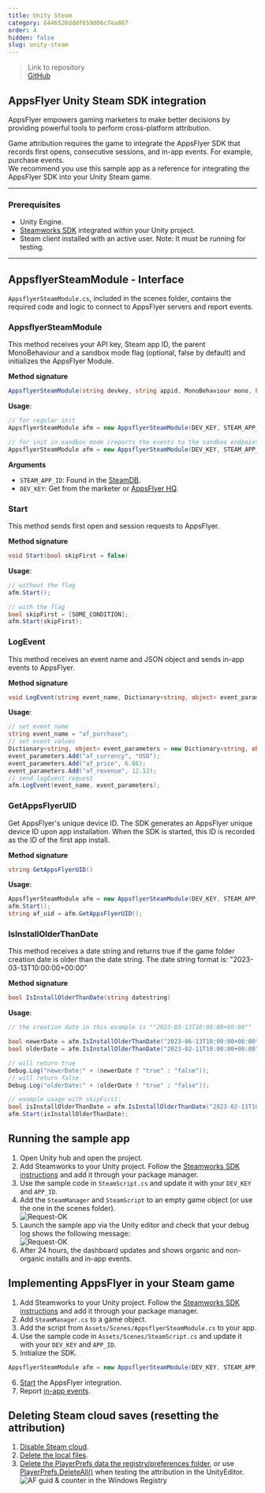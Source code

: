 ```yaml
---
title: Unity Steam
category: 6446526dddf659006c7ea807
order: 4
hidden: false
slug: unity-steam
---
```


> Link to repository  
> [GitHub](https://github.com/AppsFlyerSDK/appsflyer-unity-steam-sample-app)

## AppsFlyer Unity Steam SDK integration

AppsFlyer empowers gaming marketers to make better decisions by providing powerful tools to perform cross-platform attribution.

Game attribution requires the game to integrate the AppsFlyer SDK that records first opens, consecutive sessions, and in-app events. For example, purchase events.  
We recommend you use this sample app as a reference for integrating the AppsFlyer SDK into your Unity Steam game.

<hr/>

### Prerequisites

- Unity Engine.
- [Steamworks SDK](https://steamworks.github.io/) integrated within your Unity project.
- Steam client installed with an active user. Note: It must be running for testing.

<hr/>

## AppsflyerSteamModule - Interface

`AppsflyerSteamModule.cs`, included in the scenes folder, contains the required code and logic to connect to AppsFlyer servers and report events.

### AppsflyerSteamModule

This method receives your API key, Steam app ID, the parent MonoBehaviour and a sandbox mode flag (optional, false by default) and initializes the AppsFlyer Module.

**Method signature**

```c#
AppsflyerSteamModule(string devkey, string appid, MonoBehaviour mono, bool isSandbox = false)
```

**Usage**:

```c#
// for regular init
AppsflyerSteamModule afm = new AppsflyerSteamModule(DEV_KEY, STEAM_APP_ID, this);

// for init in sandbox mode (reports the events to the sandbox endpoint)
AppsflyerSteamModule afm = new AppsflyerSteamModule(DEV_KEY, STEAM_APP_ID, this, true);
```

**Arguments**

- `STEAM_APP_ID`: Found in the [SteamDB](https://steamdb.info/apps/).
- `DEV_KEY`: Get from the marketer or [AppsFlyer HQ](https://support.appsflyer.com/hc/en-us/articles/211719806-App-settings-#general-app-settings).

### Start

This method sends first open and session requests to AppsFlyer.

**Method signature**

```c#
void Start(bool skipFirst = false)
```

**Usage**:

```c#
// without the flag
afm.Start();

// with the flag
bool skipFirst = [SOME_CONDITION];
afm.Start(skipFirst);
```

### LogEvent

This method receives an event name and JSON object and sends in-app events to AppsFlyer.

**Method signature**

```c#
void LogEvent(string event_name, Dictionary<string, object> event_parameters)
```

**Usage**:

```c#
// set event name
string event_name = "af_purchase";
// set event values
Dictionary<string, object> event_parameters = new Dictionary<string, object>();
event_parameters.Add("af_currency", "USD");
event_parameters.Add("af_price", 6.66);
event_parameters.Add("af_revenue", 12.12);
// send logEvent request
afm.LogEvent(event_name, event_parameters);

```

### GetAppsFlyerUID

Get AppsFlyer's unique device ID. The SDK generates an AppsFlyer unique device ID upon app installation. When the SDK is started, this ID is recorded as the ID of the first app install.

**Method signature**

```c#
string GetAppsFlyerUID()
```

**Usage**:

```c#
AppsflyerSteamModule afm = new AppsflyerSteamModule(DEV_KEY, STEAM_APP_ID, this);
afm.Start();
string af_uid = afm.GetAppsFlyerUID();
```

### IsInstallOlderThanDate

This method receives a date string and returns true if the game folder creation date is older than the date string. The date string format is: "2023-03-13T10:00:00+00:00"

**Method signature**

```c#
bool IsInstallOlderThanDate(string datestring)
```

**Usage**:

```c#
// the creation date in this example is ""2023-03-13T10:00:00+00:00""

bool newerDate = afm.IsInstallOlderThanDate("2023-06-13T10:00:00+00:00");
bool olderDate = afm.IsInstallOlderThanDate("2023-02-11T10:00:00+00:00");

// will return true
Debug.Log("newerDate:" + (newerDate ? "true" : "false"));
// will return false
Debug.Log("olderDate:" + (olderDate ? "true" : "false"));

// example usage with skipFirst:
bool isInstallOlderThanDate = afm.IsInstallOlderThanDate("2023-02-11T10:00:00+00:00");
afm.Start(isInstallOlderThanDate);
```

## Running the sample app

1. Open Unity hub and open the project.
2. Add Steamworks to your Unity project. Follow the [Steamworks SDK instructions](https://steamworks.github.io/) and add it through your package manager.
3. Use the sample code in `SteamScript.cs` and update it with your `DEV_KEY` and `APP_ID`.
4. Add the `SteamManager` and `SteamScript` to an empty game object (or use the one in the scenes folder).  
   ![Request-OK](https://files.readme.io/7a002a6-small-SteamGameObject.PNG)
5. Launch the sample app via the Unity editor and check that your debug log shows the following message:  
   ![Request-OK](https://files.readme.io/1f7dcf0-small-202OK.PNG)
6. After 24 hours, the dashboard updates and shows organic and non-organic installs and in-app events.

## Implementing AppsFlyer in your Steam game

1. Add Steamworks to your Unity project. Follow the [Steamworks SDK instructions](https://steamworks.github.io/) and add it through your package manager.
2. Add `SteamManager.cs` to a game object.
3. Add the script from `Assets/Scenes/AppsflyerSteamModule.cs` to your app.
4. Use the sample code in `Assets/Scenes/SteamScript.cs` and update it with your `DEV_KEY` and `APP_ID`.
5. Initialize the SDK.

```c#
AppsflyerSteamModule afm = new AppsflyerSteamModule(DEV_KEY, STEAM_APP_ID, this);
```

6. [Start](#start) the AppsFlyer integration.
7. Report [in-app events](#logevent).

## Deleting Steam cloud saves (resetting the attribution)

1. [Disable Steam cloud](https://help.steampowered.com/en/faqs/view/68D2-35AB-09A9-7678#enabling).
2. [Delete the local files](https://help.steampowered.com/en/faqs/view/68D2-35AB-09A9-7678#where).
3. [Delete the PlayerPrefs data the registry/preferences folder](https://docs.unity3d.com/ScriptReference/PlayerPrefs.html), or use [PlayerPrefs.DeleteAll()](https://docs.unity3d.com/2020.1/Documentation/ScriptReference/PlayerPrefs.DeleteAll.html) when testing the attribution in the UnityEditor.
   ![AF guid & counter in the Windows Registry](https://files.readme.io/51b1681-image.png)
